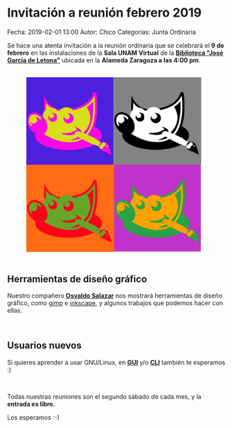 Invitación a reunión febrero 2019
==================================

Fecha: 2019-02-01 13:00
Autor:  Chico
Categorías: Junta Ordinaria

Se hace una atenta invitación a la reunión ordinaria que se celebrará el __9 de febrero__ en las instalaciones de la __Sala UNAM Virtual__ de la __[Biblioteca "José García de Letona"](https://www.openstreetmap.org/#map=19/25.54029/-103.44524)__ ubicada en la __Alameda Zaragoza a las 4:00 pm__.

<br />

<center>
<a class="img-responsive" href="2019-02-01-invitacion-reunion-febrero/PopArt.jpg">
<img class="img-responsive" style="width:80%;height:auto;margin-right:12px;" src="2019-02-01-invitacion-reunion-febrero/PopArt.jpg" alt="PopArt con Gimp" width="425" height="350"></a>
</center>

<!-- break -->

<br />

## Herramientas de diseño gráfico

Nuestro compañero __[Osvaldo Salazar](http://www.salazarysanchez.com/)__ nos mostrará herramientas de diseño gráfico, como [gimp](https://www.gimp.org/) e [inkscape](https://inkscape.org/), y algunos trabajos que podemos hacer con ellas.

<br />

## Usuarios nuevos

Si quieres aprender a usar GNU/Linux, en __[GUI](https://es.wikipedia.org/wiki/Interfaz_gr%C3%A1fica_de_usuario)__ y/o __[CLI](https://es.wikipedia.org/wiki/L%C3%ADnea_de_comandos)__ también te esperamos :) 

<br />

Todas nuestras reuniones son el segundo sábado de cada mes, y la __entrada es libre.__

Los esperamos :-)
